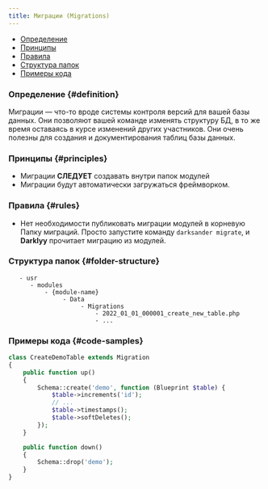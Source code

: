 ```yaml
---
title: Миграции (Migrations)
---
```


- [Определение](#definition)
- [Принципы](#principles)
- [Правила](#rules)
- [Структура папок](#folder-structure)
- [Примеры кода](#code-samples)

### Определение {#definition}

Миграции — что-то вроде системы контроля версий для вашей базы данных. Они позволяют вашей команде изменять структуру БД, в то же время оставаясь в курсе изменений других участников. Они очень полезны для создания и документирования таблиц базы данных.

### Принципы {#principles}

- Миграции <e>**СЛЕДУЕТ**</e> создавать внутри папок модулей
- Миграции будут автоматически загружаться фреймворком.

### Правила {#rules}

- Нет необходимости публиковать миграции модулей в корневую Папку миграций. Просто запустите команду <g>`darksander migrate`</g>, и **Darklyy** прочитает миграцию из модулей.

### Структура папок {#folder-structure}

```
   - usr
      - modules
          - {module-name}
               - Data
                    - Migrations
                        - 2022_01_01_000001_create_new_table.php
                        - ...
```

### Примеры кода {#code-samples}

```php
class CreateDemoTable extends Migration
{
    public function up()
    {
        Schema::create('demo', function (Blueprint $table) {
            $table->increments('id');
            // ...
            $table->timestamps();
            $table->softDeletes();
        });
    }

    public function down()
    {
        Schema::drop('demo');
    }
}

```

